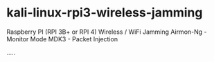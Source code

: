 # kali-linux-rpi3-wireless-jamming

Raspberry PI (RPI 3B+ or RPI 4)
Wireless / WiFi Jamming
Airmon-Ng - Monitor Mode
MDK3 - Packet Injection

.....
